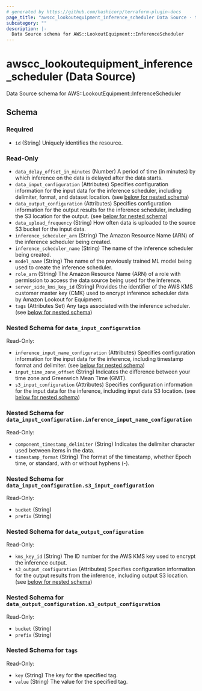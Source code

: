 ```yaml
---
# generated by https://github.com/hashicorp/terraform-plugin-docs
page_title: "awscc_lookoutequipment_inference_scheduler Data Source - terraform-provider-awscc"
subcategory: ""
description: |-
  Data Source schema for AWS::LookoutEquipment::InferenceScheduler
---
```


# awscc_lookoutequipment_inference_scheduler (Data Source)

Data Source schema for AWS::LookoutEquipment::InferenceScheduler



<!-- schema generated by tfplugindocs -->
## Schema

### Required

- `id` (String) Uniquely identifies the resource.

### Read-Only

- `data_delay_offset_in_minutes` (Number) A period of time (in minutes) by which inference on the data is delayed after the data starts.
- `data_input_configuration` (Attributes) Specifies configuration information for the input data for the inference scheduler, including delimiter, format, and dataset location. (see [below for nested schema](#nestedatt--data_input_configuration))
- `data_output_configuration` (Attributes) Specifies configuration information for the output results for the inference scheduler, including the S3 location for the output. (see [below for nested schema](#nestedatt--data_output_configuration))
- `data_upload_frequency` (String) How often data is uploaded to the source S3 bucket for the input data.
- `inference_scheduler_arn` (String) The Amazon Resource Name (ARN) of the inference scheduler being created.
- `inference_scheduler_name` (String) The name of the inference scheduler being created.
- `model_name` (String) The name of the previously trained ML model being used to create the inference scheduler.
- `role_arn` (String) The Amazon Resource Name (ARN) of a role with permission to access the data source being used for the inference.
- `server_side_kms_key_id` (String) Provides the identifier of the AWS KMS customer master key (CMK) used to encrypt inference scheduler data by Amazon Lookout for Equipment.
- `tags` (Attributes Set) Any tags associated with the inference scheduler. (see [below for nested schema](#nestedatt--tags))

<a id="nestedatt--data_input_configuration"></a>
### Nested Schema for `data_input_configuration`

Read-Only:

- `inference_input_name_configuration` (Attributes) Specifies configuration information for the input data for the inference, including timestamp format and delimiter. (see [below for nested schema](#nestedatt--data_input_configuration--inference_input_name_configuration))
- `input_time_zone_offset` (String) Indicates the difference between your time zone and Greenwich Mean Time (GMT).
- `s3_input_configuration` (Attributes) Specifies configuration information for the input data for the inference, including input data S3 location. (see [below for nested schema](#nestedatt--data_input_configuration--s3_input_configuration))

<a id="nestedatt--data_input_configuration--inference_input_name_configuration"></a>
### Nested Schema for `data_input_configuration.inference_input_name_configuration`

Read-Only:

- `component_timestamp_delimiter` (String) Indicates the delimiter character used between items in the data.
- `timestamp_format` (String) The format of the timestamp, whether Epoch time, or standard, with or without hyphens (-).


<a id="nestedatt--data_input_configuration--s3_input_configuration"></a>
### Nested Schema for `data_input_configuration.s3_input_configuration`

Read-Only:

- `bucket` (String)
- `prefix` (String)



<a id="nestedatt--data_output_configuration"></a>
### Nested Schema for `data_output_configuration`

Read-Only:

- `kms_key_id` (String) The ID number for the AWS KMS key used to encrypt the inference output.
- `s3_output_configuration` (Attributes) Specifies configuration information for the output results from the inference, including output S3 location. (see [below for nested schema](#nestedatt--data_output_configuration--s3_output_configuration))

<a id="nestedatt--data_output_configuration--s3_output_configuration"></a>
### Nested Schema for `data_output_configuration.s3_output_configuration`

Read-Only:

- `bucket` (String)
- `prefix` (String)



<a id="nestedatt--tags"></a>
### Nested Schema for `tags`

Read-Only:

- `key` (String) The key for the specified tag.
- `value` (String) The value for the specified tag.


